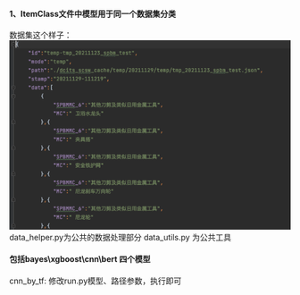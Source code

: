 #### 1、ItemClass文件中模型用于同一个数据集分类
数据集这个样子：![img.png](img.png)
data_helper.py为公共的数据处理部分
data_utils.py 为公共工具
#### 包括bayes\xgboost\cnn\bert 四个模型
cnn_by_tf: 修改run.py模型、路径参数，执行即可
